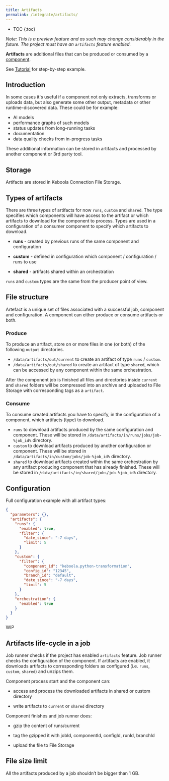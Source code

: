 ```yaml
---
title: Artifacts
permalink: /integrate/artifacts/
---
```


* TOC
{:toc}

*Note: This is a preview feature and as such may change considerably in the future. The project must have an `artifacts` feature enabled.*

**Artifacts** are additional files that can be produced or consumed by a [component](/extend/component). 

See [Tutorial](/integrate/artifacts/tutorial) for step-by-step example.

## Introduction
In some cases it's useful if a component not only extracts, transforms or uploads data, but also generate some other output, metadata or other runtime-discovered data.
These could be for example:
- AI models
- performance graphs of such models
- status updates from long-running tasks
- documentation
- data quality checks from in-progress tasks

These additional information can be stored in artifacts and processed by another component or 3rd party tool.

## Storage
Artifacts are stored in Keboola Connection File Storage.

## Types of artifacts
There are three types of artifacts for now `runs`, `custom` and `shared`. 
The type specifies which components will have access to the artifact or which artifacts to download for the component to process.
Types are used in a configuration of a consumer component to specify which artifacts to download. 

- **runs** - created by previous runs of the same component and configuration

- **custom** - defined in configuration which component / configuration / runs to use

- **shared** - artifacts shared within an orchestration

`runs` and `custom` types are the same from the producer point of view.

## File structure
Artefact is a unique set of files associated with a successful job, component and configuration.
A component can either produce or consume artifacts or both.

### Produce
To produce an artifact, store on or more files in one (or both) of the following `output` directories.
- `/data/artifacts/out/current` to create an artifact of type `runs` / `custom`. 
- `/data/artifacts/out/shared` to create an artifact of type `shared`, which can be accessed by any component within the same orchestration.

After the component job is finished all files and directories inside `current` and `shared` folders will be compressed into an archive and uploaded to File Storage with corresponding tags as a `artifact`.

### Consume
To consume created artifacts you have to specify, in the configuration of a component, which artifacts (type) to download.
 - `runs` to download artifacts produced by the same configuration and component. These will be stored in `/data/artifacts/in/runs/jobs/job-%job_id%` directory.
 - `custom` to download artifacts produced by another configuration or component. These will be stored in `/data/artifacts/in/custom/jobs/job-%job_id%` directory.
 - `shared` to download artifacts created within the same orchestration by any artifact producing component that has already finished. These will be stored in `/data/artifacts/in/shared/jobs/job-%job_id%` directory.

## Configuration

Full configuration example with all artifact types:

```json
{
  "parameters": {},
  "artifacts": {
    "runs": {
      "enabled": true,
      "filter": {
        "date_since": "-7 days",
        "limit": 5
      }
    },
    "custom": {
      "filter": {
        "component_id": "keboola.python-transformation",
        "config_id": "12345",
        "branch_id": "default",
        "date_since": "-7 days",
        "limit": 5
      }
    },
    "orchestration": {
      "enabled": true
    }
  }
}
```

WIP

## Artifacts life-cycle in a job
Job runner checks if the project has enabled `artifacts` feature.
Job runner checks the configuration of the component.
If artifacts are enabled, it downloads artifacts to corresponding folders as configured (i.e. `runs`, `custom`, `shared`) and unzips them.

Component process start and the component can:

- access and process the downloaded artifacts in shared or custom directory

- write  artifacts to `current` or `shared` directory

Component finishes and job runner does:

- gzip the content of runs/current

- tag the gzipped it with jobId, componentId, configId, runId, branchId

- upload the file to File Storage 

## File size limit
All the artifacts produced by a job shouldn’t be bigger than 1 GB.
